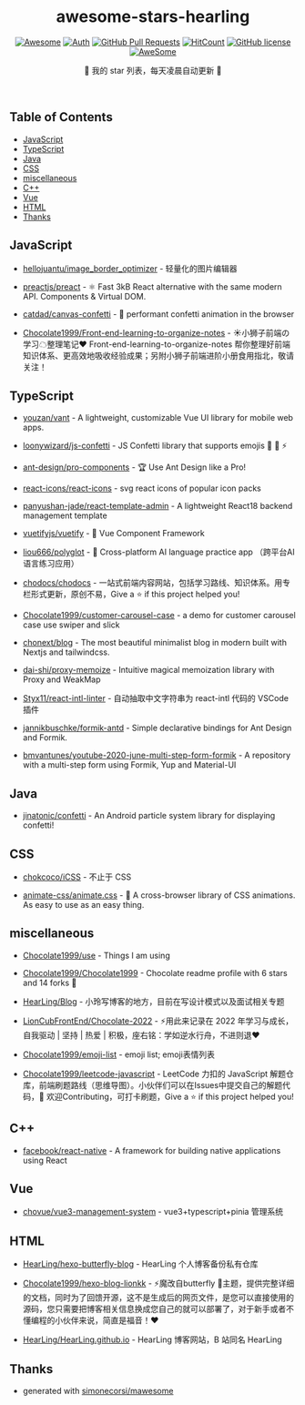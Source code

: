 <div align="center">

# awesome-stars-hearling

[![Awesome](https://awesome.re/badge.svg)](https://awesome.re)
[![Auth](https://img.shields.io/badge/Auth-HearLing-ff69b4?logo=github)](https://github.com/HearLing)
[![GitHub Pull
Requests](https://img.shields.io/github/stars/HearLing/awesome-stars-HearLing?logo=Undertale)](https://github.com/HearLing/awesome-stars-hearling/stargazers)
[![HitCount](https://views.whatilearened.today/views/github/HearLing/awesome-stars-HearLing.svg)](https://github.com/HearLing/awesome-stars-HearLing)
[![GitHub
license](https://img.shields.io/github/license/HearLing/awesome-stars-hearling)](https://github.com/HearLing/awesome-stars-hearling/blob/main/LICENSE)
[![AweSome](https://img.shields.io/badge/Awesome-hearLing-c780fa?logo=Awesome-Lists)](https://github.com/HearLing/awesome-stars-hearling#readme)

🤩 我的 star 列表，每天凌晨自动更新 🤩

</div><br>

## Table of Contents

*   [JavaScript](#javascript)
*   [TypeScript](#typescript)
*   [Java](#java)
*   [CSS](#css)
*   [miscellaneous](#miscellaneous)
*   [C++](#c)
*   [Vue](#vue)
*   [HTML](#html)
*   [Thanks](#thanks)

## JavaScript

*   [hellojuantu/image\_border\_optimizer](https://github.com/hellojuantu/image_border_optimizer) - 轻量化的图片编辑器

*   [preactjs/preact](https://github.com/preactjs/preact) - ⚛️ Fast 3kB React alternative with the same modern API. Components & Virtual DOM.

*   [catdad/canvas-confetti](https://github.com/catdad/canvas-confetti) - 🎉 performant confetti animation in the browser

*   [Chocolate1999/Front-end-learning-to-organize-notes](https://github.com/Chocolate1999/Front-end-learning-to-organize-notes) - ☀小狮子前端の学习☁整理笔记❤   Front-end-learning-to-organize-notes 帮你整理好前端知识体系、更高效地吸收经验成果；另附小狮子前端进阶小册食用指北，敬请关注！

## TypeScript

*   [youzan/vant](https://github.com/youzan/vant) - A lightweight, customizable Vue UI library for mobile web apps.

*   [loonywizard/js-confetti](https://github.com/loonywizard/js-confetti) - JS Confetti library that supports emojis 🦄 🎉 ⚡️

*   [ant-design/pro-components](https://github.com/ant-design/pro-components) - 🏆 Use Ant Design like a Pro!

*   [react-icons/react-icons](https://github.com/react-icons/react-icons) - svg react icons of popular icon packs

*   [panyushan-jade/react-template-admin](https://github.com/panyushan-jade/react-template-admin) - A lightweight React18 backend management template

*   [vuetifyjs/vuetify](https://github.com/vuetifyjs/vuetify) - 🐉 Vue Component Framework

*   [liou666/polyglot](https://github.com/liou666/polyglot) - 🤖️  Cross-platform AI language practice app （跨平台AI语言练习应用）

*   [chodocs/chodocs](https://github.com/chodocs/chodocs) - 一站式前端内容网站，包括学习路线、知识体系。用专栏形式更新，原创不易，Give a ⭐️ if this project helped you!

*   [Chocolate1999/customer-carousel-case](https://github.com/Chocolate1999/customer-carousel-case) - a demo for customer carousel case  use swiper and slick

*   [chonext/blog](https://github.com/chonext/blog) - The most beautiful minimalist blog in modern built with Nextjs and tailwindcss.

*   [dai-shi/proxy-memoize](https://github.com/dai-shi/proxy-memoize) - Intuitive magical memoization library with Proxy and WeakMap

*   [Styx11/react-intl-linter](https://github.com/Styx11/react-intl-linter) - 自动抽取中文字符串为 react-intl 代码的 VSCode 插件

*   [jannikbuschke/formik-antd](https://github.com/jannikbuschke/formik-antd) - Simple declarative bindings for Ant Design and Formik.

*   [bmvantunes/youtube-2020-june-multi-step-form-formik](https://github.com/bmvantunes/youtube-2020-june-multi-step-form-formik) - A repository with a multi-step form using Formik, Yup and Material-UI

## Java

*   [jinatonic/confetti](https://github.com/jinatonic/confetti) - An Android particle system library for displaying confetti!

## CSS

*   [chokcoco/iCSS](https://github.com/chokcoco/iCSS) - 不止于 CSS

*   [animate-css/animate.css](https://github.com/animate-css/animate.css) - 🍿 A cross-browser library of CSS animations. As easy to use as an easy thing.

## miscellaneous

*   [Chocolate1999/use](https://github.com/Chocolate1999/use) - Things I am using

*   [Chocolate1999/Chocolate1999](https://github.com/Chocolate1999/Chocolate1999) - Chocolate readme profile with 6 stars and 14 forks 🌟

*   [HearLing/Blog](https://github.com/HearLing/Blog) - 小玲写博客的地方，目前在写设计模式以及面试相关专题

*   [LionCubFrontEnd/Chocolate-2022](https://github.com/LionCubFrontEnd/Chocolate-2022) - ⚡用此来记录在 2022 年学习与成长，自我驱动 | 坚持 | 热爱 | 积极，座右铭：学如逆水行舟，不进则退❤️

*   [Chocolate1999/emoji-list](https://github.com/Chocolate1999/emoji-list) - emoji list; emoji表情列表

*   [Chocolate1999/leetcode-javascript](https://github.com/Chocolate1999/leetcode-javascript) - LeetCode 力扣的 JavaScript 解题仓库，前端刷题路线（思维导图）。小伙伴们可以在Issues中提交自己的解题代码，🤝 欢迎Contributing，可打卡刷题，Give a ⭐️ if this project helped you!

## C++

*   [facebook/react-native](https://github.com/facebook/react-native) - A framework for building native applications using React

## Vue

*   [chovue/vue3-management-system](https://github.com/chovue/vue3-management-system) - vue3+typescript+pinia 管理系统

## HTML

*   [HearLing/hexo-butterfly-blog](https://github.com/HearLing/hexo-butterfly-blog) - HearLing 个人博客备份私有仓库

*   [Chocolate1999/hexo-blog-lionkk](https://github.com/Chocolate1999/hexo-blog-lionkk) - :zap:魔改自butterfly :butterfly:主题，提供完整详细的文档，同时为了回馈开源，这不是生成后的网页文件，是您可以直接使用的源码，您只需要把博客相关信息换成您自己的就可以部署了，对于新手或者不懂编程的小伙伴来说，简直是福音！:heart:

*   [HearLing/HearLing.github.io](https://github.com/HearLing/HearLing.github.io) - HearLing 博客网站，B 站同名 HearLing

## Thanks

*   generated with [simonecorsi/mawesome](https://github.com/simonecorsi/mawesome)
